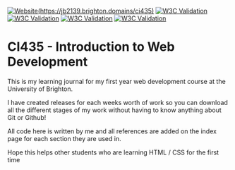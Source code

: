 [![Website](https://img.shields.io/website?down_message=DOWN&label=WEBSITE%20IS&style=for-the-badge&up_message=UP&url=https%3A%2F%2Fjb2139.brighton.domains%2Fci435)(https://jb2139.brighton.domains/ci435)](https://jb2139.brighton.domains/ci435)
[![W3C Validation](https://img.shields.io/w3c-validation/default?label=INDEX&style=for-the-badge&targetUrl=https%3A%2F%2Fjb2139.brighton.domains%2Fci435%2Findex.html)](https://validator.w3.org/nu/?doc=http%3A%2F%2Fjb2139.brighton.domains%2Fci435%2Findex.html)
[![W3C Validation](https://img.shields.io/w3c-validation/default?label=TUTORIAL&style=for-the-badge&targetUrl=https%3A%2F%2Fjb2139.brighton.domains%2Fci435%2Ftutorial.html)](https://validator.w3.org/nu/?doc=http%3A%2F%2Fjb2139.brighton.domains%2Fci435%2Ftutorial.html)
[![W3C Validation](https://img.shields.io/w3c-validation/default?label=CONTACT&style=for-the-badge&targetUrl=https%3A%2F%2Fjb2139.brighton.domains%2Fci435%2Fcontact.html)](https://validator.w3.org/nu/?doc=http%3A%2F%2Fjb2139.brighton.domains%2Fci435%2Fcontact.html)
[![W3C Validation](https://img.shields.io/badge/CSS-VALIDATED-44cc10?style=for-the-badge)](https://jigsaw.w3.org/css-validator/validator?uri=https%3A%2F%2Fjb2139.brighton.domains%2Fci435%2Fcss%2Fstylesheet.css)

# CI435 - Introduction to Web Development

This is my learning journal for my first year web development course at the University of Brighton.

I have created releases for each weeks worth of work so you can download all the different stages of my work without having to know anything about Git or Github!

All code here is written by me and all references are added on the index page for each section they are used in.

Hope this helps other students who are learning HTML / CSS for the first time
